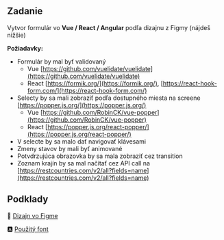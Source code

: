 ## Zadanie

Vytvor formulár vo **Vue / React / Angular** podľa dizajnu z Figmy (nájdeš nižšie)

**Požiadavky:**

- Formulár by mal byť validovaný
    - Vue [https://github.com/vuelidate/vuelidate](https://github.com/vuelidate/vuelidate)
    - React [https://formik.org/](https://formik.org/), [https://react-hook-form.com/](https://react-hook-form.com/)
- Selecty by sa mali zobraziť podľa dostupného miesta na screene
[https://popper.js.org/](https://popper.js.org/)
    - Vue [https://github.com/RobinCK/vue-popper](https://github.com/RobinCK/vue-popper)
    - React [https://popper.js.org/react-popper/](https://popper.js.org/react-popper/)
- V selecte by sa malo dať navigovať klávesami
- Zmeny stavov by mali byť animované
- Potvdrzujúca obrazovka by sa mala zobraziť cez transition
- Zoznam krajín by sa mal načítať cez API call na [https://restcountries.com/v2/all?fields=name](https://restcountries.com/v2/all?fields=name)

## Podklady

🎨 [Dizajn vo Figme](https://www.figma.com/file/4SSJuJWWKgzxmnxL2YlzJN/Form-\(Copy\)?node-id=7%3A1)

🅰️ [Použitý font](https://fonts.google.com/specimen/DM+Sans)

